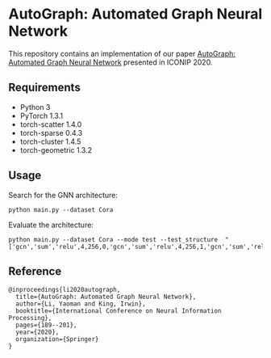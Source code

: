 # AutoGraph: Automated Graph Neural Network

This repository contains an implementation of our paper [AutoGraph: Automated Graph Neural Network](https://arxiv.org/abs/2011.11288) presented in ICONIP 2020.

## Requirements

- Python 3
- PyTorch 1.3.1
- torch-scatter 1.4.0
- torch-sparse 0.4.3
- torch-cluster 1.4.5
- torch-geometric 1.3.2

## Usage

Search for the GNN architecture:
```
python main.py --dataset Cora 
```

Evaluate the architecture:
```
python main.py --dataset Cora --mode test --test_structure  "['gcn','sum','relu',4,256,0,'gcn','sum','relu',4,256,1,'gcn','sum','relu',4,256,0,'const','sum','leaky_relu',4,7,0]"
```

## Reference

```
@inproceedings{li2020autograph,
  title={AutoGraph: Automated Graph Neural Network},
  author={Li, Yaoman and King, Irwin},
  booktitle={International Conference on Neural Information Processing},
  pages={189--201},
  year={2020},
  organization={Springer}
}
```
